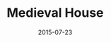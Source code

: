---
layout: single.html
title: Medieval House
date: 2015-07-23
collection: articles
slug: medieval-house
image: medieval-house.png
---